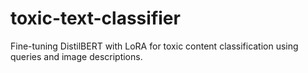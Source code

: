 # toxic-text-classifier
Fine-tuning DistilBERT with LoRA for toxic content classification using queries and image descriptions.
